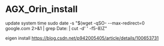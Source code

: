 # AGX_Orin_install
update system time
sudo date -s "$(wget -qSO- --max-redirect=0 google.com 2>&1 | grep Date: | cut -d' ' -f5-8)Z"

eigen install 
https://blog.csdn.net/p942005405/article/details/100653731
